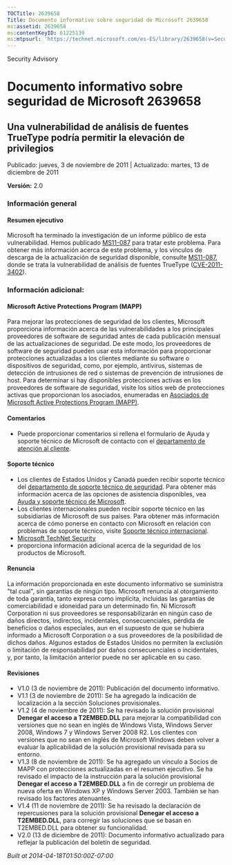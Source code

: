 ```yaml
---
TOCTitle: 2639658
Title: Documento informativo sobre seguridad de Microsoft 2639658
ms:assetid: 2639658
ms:contentKeyID: 61225139
ms:mtpsurl: 'https://technet.microsoft.com/es-ES/library/2639658(v=Security.10)'
---
```


Security Advisory

Documento informativo sobre seguridad de Microsoft 2639658
==========================================================

Una vulnerabilidad de análisis de fuentes TrueType podría permitir la elevación de privilegios
----------------------------------------------------------------------------------------------

Publicado: jueves, 3 de noviembre de 2011 | Actualizado: martes, 13 de diciembre de 2011

**Versión:** 2.0

### Información general

#### Resumen ejecutivo

Microsoft ha terminado la investigación de un informe público de esta vulnerabilidad. Hemos publicado [MS11-087](http://technet.microsoft.com/es-es/security/bulletin/ms11-087) para tratar este problema. Para obtener más información acerca de este problema, y los vínculos de descarga de la actualización de seguridad disponible, consulte [MS11-087](http://technet.microsoft.com/es-es/security/bulletin/ms11-087), donde se trata la vulnerabilidad de análisis de fuentes TrueType ([CVE-2011-3402](http://www.cve.mitre.org/cgi-bin/cvename.cgi?name=cve-2011-3402)).

### Información adicional:

#### Microsoft Active Protections Program (MAPP)

Para mejorar las protecciones de seguridad de los clientes, Microsoft proporciona información acerca de las vulnerabilidades a los principales proveedores de software de seguridad antes de cada publicación mensual de las actualizaciones de seguridad. De este modo, los proveedores de software de seguridad pueden usar esta información para proporcionar protecciones actualizadas a los clientes mediante su software o dispositivos de seguridad, como, por ejemplo, antivirus, sistemas de detección de intrusiones de red o sistemas de prevención de intrusiones de host. Para determinar si hay disponibles protecciones activas en los proveedores de software de seguridad, visite los sitios web de protecciones activas que proporcionan los asociados, enumeradas en [Asociados de Microsoft Active Protections Program (MAPP)](http://go.microsoft.com/fwlink/?linkid=215201).

#### Comentarios

-   Puede proporcionar comentarios si rellena el formulario de Ayuda y soporte técnico de Microsoft de contacto con el [departamento de atención al cliente](https://support.microsoft.com/common/survey.aspx?scid=sw;en;1257&showpage=1&ws=technet&sd=tech).

#### Soporte técnico

-   Los clientes de Estados Unidos y Canadá pueden recibir soporte técnico del [departamento de soporte técnico de seguridad](http://go.microsoft.com/fwlink/?linkid=21131). Para obtener más información acerca de las opciones de asistencia disponibles, vea [Ayuda y soporte técnico de Microsoft](http://support.microsoft.com/).
-   Los clientes internacionales pueden recibir soporte técnico en las subsidiarias de Microsoft de sus países. Para obtener más información acerca de cómo ponerse en contacto con Microsoft en relación con problemas de soporte técnico, visite [Soporte técnico internacional](http://go.microsoft.com/fwlink/?linkid=21155).
-   [Microsoft TechNet Security](http://technet.microsoft.com/es-es/security/default.aspx)
-   proporciona información adicional acerca de la seguridad de los productos de Microsoft.

#### Renuncia

La información proporcionada en este documento informativo se suministra "tal cual", sin garantías de ningún tipo. Microsoft renuncia al otorgamiento de toda garantía, tanto expresa como implícita, incluidas las garantías de comerciabilidad e idoneidad para un determinado fin. Ni Microsoft Corporation ni sus proveedores se responsabilizarán en ningún caso de daños directos, indirectos, incidentales, consecuenciales, pérdida de beneficios o daños especiales, aun en el supuesto de que se hubiera informado a Microsoft Corporation o a sus proveedores de la posibilidad de dichos daños. Algunos estados de Estados Unidos no permiten la exclusión o limitación de responsabilidad por daños consecuenciales o incidentales, y, por tanto, la limitación anterior puede no ser aplicable en su caso.

#### Revisiones

-   V1.0 (3 de noviembre de 2011): Publicación del documento informativo.
-   V1.1 (3 de noviembre de 2011): Se ha agregado la indicación de localización a la sección Soluciones provisionales.
-   V1.2 (4 de noviembre de 2011): Se ha revisado la solución provisional **Denegar el acceso a T2EMBED.DLL** para mejorar la compatibilidad con versiones que no sean en inglés de Windows Vista, Windows Server 2008, Windows 7 y Windows Server 2008 R2. Los clientes con versiones que no sean en inglés de Microsoft Windows deben volver a evaluar la aplicabilidad de la solución provisional revisada para su entorno.
-   V1.3 (8 de noviembre de 2011): Se ha agregado un vínculo a Socios de MAPP con protecciones actualizadas en el resumen ejecutivo. Se ha revisado el impacto de la instrucción para la solución provisional **Denegar el acceso a T2EMBED.DLL** a fin de corregir un problema de nueva oferta en Windows XP y Windows Server 2003. También se han revisado los factores atenuantes.
-   V1.4 (11 de noviembre de 2011): Se ha revisado la declaración de repercusiones para la solución provisional **Denegar el acceso a T2EMBED.DLL**, para corregir las soluciones que se basan en T2EMBED.DLL para obtener su funcionalidad.
-   V2.0 (13 de diciembre de 2011): Documento informativo actualizado para reflejar la publicación del boletín de seguridad.

*Built at 2014-04-18T01:50:00Z-07:00*
